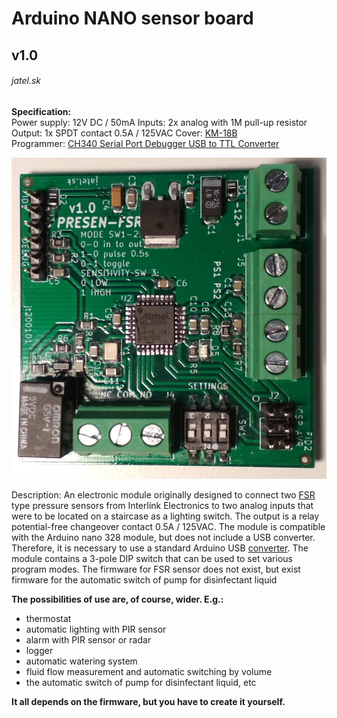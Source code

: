# Arduino NANO sensor board
## v1.0
###### jatel.sk

**Specification:**  
Power supply: 12V DC / 50mA
Inputs: 2x analog with 1M pull-up resistor
Output: 1x SPDT contact 0.5A / 125VAC
Cover: [KM-18B](https://www.tme.eu/sk/details/km-18b/skatulky-pre-poplasne-zariad-a-senzory/maszczyk/km-18b-bk/)  
Programmer: [CH340 Serial Port Debugger USB to TTL Converter](https://www.aliexpress.com/item/32645188490.html?spm=a2g0o.productlist.0.0.66445f43KrMtc2&algo_pvid=d437ea6a-45e1-45a2-b66c-f30d704bff8e&algo_expid=d437ea6a-45e1-45a2-b66c-f30d704bff8e-24&btsid=2100bdd816126106735653811e7d0a&ws_ab_test=searchweb0_0,searchweb201602_,searchweb201603_)

![](presen-fsr.jpg)

Description:
An electronic module originally designed to connect two [FSR](https://www.conrad.sk/senzor-tlaku-fsr-408.k503372) type pressure sensors from Interlink Electronics to two analog inputs that were to be located on a staircase as a lighting switch. The output is a relay potential-free changeover contact 0.5A / 125VAC. The module is compatible with the Arduino nano 328 module, but does not include a USB converter. Therefore, it is necessary to use a standard Arduino USB [converter](https://www.aliexpress.com/item/32645188490.html?spm=a2g0o.productlist.0.0.66445f43KrMtc2&algo_pvid=d437ea6a-45e1-45a2-b66c-f30d704bff8e&algo_expid=d437ea6a-45e1-45a2-b66c-f30d704bff8e-24&btsid=2100bdd816126106735653811e7d0a&ws_ab_test=searchweb0_0,searchweb201602_,searchweb201603_). The module contains a 3-pole DIP switch that can be used to set various program modes. The firmware for FSR sensor does not exist, but exist firmware for the automatic switch of pump for disinfectant liquid  

**The possibilities of use are, of course, wider. E.g.:**
* thermostat
* automatic lighting with PIR sensor
* alarm with PIR sensor or radar
* logger
* automatic watering system
* fluid flow measurement and automatic switching by volume
* the automatic switch of pump for disinfectant liquid, etc  

**It all depends on the firmware, but you have to create it yourself.**  